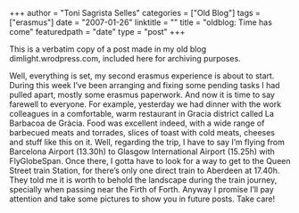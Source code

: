 +++
author = "Toni Sagrista Selles"
categories = ["Old Blog"]
tags = ["erasmus"]
date = "2007-01-26"
linktitle = ""
title = "oldblog: Time has come"
featuredpath = "date"
type = "post"
+++

<div class="post-notice">
This is a verbatim copy of a post made in my old blog dimlight.wrodpress.com, included here for archiving purposes.
</div>

Well, everything is set, my second erasmus experience is about to start. During this week I’ve been arranging and fixing some pending tasks I had pulled apart, mostly some erasmus paperwork. And now it is time to say farewell to everyone. For example, yesterday we had dinner with the work colleagues in a comfortable, warm restaurant in Gracia district called La Barbacoa de Gràcia. Food was excellent indeed, with a wide range of barbecued meats and torrades, slices of toast with cold meats, cheeses and stuff like this on it.
Well, regarding the trip, I have to say I’m flying from Barcelona Airport (13.30h) to Glasgow International Airport (15.25h) with FlyGlobeSpan. Once there, I gotta have to look for a way to get to the Queen Street train Station, for there’s only one direct train to Aberdeen at 17.40h. They told me it is worth to behold the landscape during the train journey, specially when passing near the Firth of Forth. Anyway I promise I’ll pay attention and take some pictures to show you in future posts. Take care!
